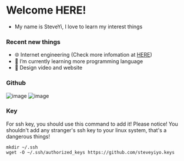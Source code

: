 # Welcome HERE!

 - My name is SteveYi, I love to learn my interest things

### Recent new things
 - 🌐 Internet engineering (Check more infomation at [HERE](https://internet.steveyi.net))
 - 🌱 I’m currently learning more programming language
 - 👼 Design video and website

### Github
![image](https://github-readme-stats.vercel.app/api?username=steveyiyo&show_icons=true&hide_border=true&icon_color=586069&title_color=a0a9af)
![image](https://github-readme-stats.vercel.app/api/top-langs/?username=sukkaw&layout=compact&hide_border=true&title_color=a0a9af)

### Key

For ssh key, you should use this command to add it!
Please notice! You shouldn't add any stranger's ssh key to your linux system, that's a dangerous things!
```
mkdir ~/.ssh
wget -O ~/.ssh/authorized_keys https://github.com/steveyiyo.keys
```
